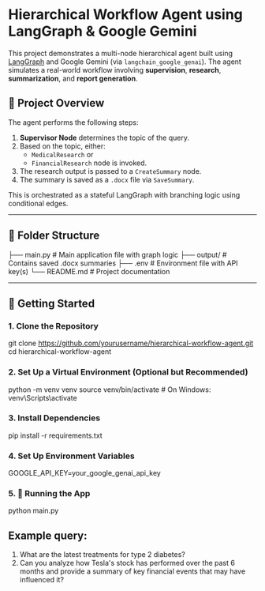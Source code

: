 # Hierarchical Workflow Agent using LangGraph & Google Gemini

This project demonstrates a multi-node hierarchical agent built using [LangGraph](https://github.com/langchain-ai/langgraph) and Google Gemini (via `langchain_google_genai`). The agent simulates a real-world workflow involving **supervision**, **research**, **summarization**, and **report generation**.

## 🧠 Project Overview

The agent performs the following steps:
1. **Supervisor Node** determines the topic of the query.
2. Based on the topic, either:
   - `MedicalResearch` or
   - `FinancialResearch` node is invoked.
3. The research output is passed to a `CreateSummary` node.
4. The summary is saved as a `.docx` file via `SaveSummary`.

This is orchestrated as a stateful LangGraph with branching logic using conditional edges.

---

## 📁 Folder Structure

├── main.py # Main application file with graph logic
├── output/ # Contains saved .docx summaries
├── .env # Environment file with API key(s)
└── README.md # Project documentation


---

## 🚀 Getting Started

### 1. Clone the Repository

git clone https://github.com/yourusername/hierarchical-workflow-agent.git
cd hierarchical-workflow-agent

### 2. Set Up a Virtual Environment (Optional but Recommended)
python -m venv venv
source venv/bin/activate  # On Windows: venv\Scripts\activate

### 3. Install Dependencies
pip install -r requirements.txt

### 4. Set Up Environment Variables
GOOGLE_API_KEY=your_google_genai_api_key

### 5. 🧪 Running the App
python main.py


## Example query:
1. What are the latest treatments for type 2 diabetes?
2. Can you analyze how Tesla's stock has performed over the past 6 months and provide a summary of key financial events that may have influenced it?
